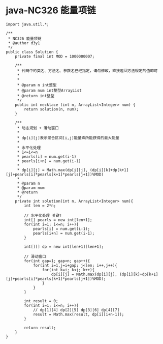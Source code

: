 # java-NC326 能量项链


    import java.util.*;
    
    /**
     * NC326 能量项链
     * @author d3y1
     */
    public class Solution {
        private final int MOD = 1000000007;
    
        /**
         * 代码中的类名、方法名、参数名已经指定，请勿修改，直接返回方法规定的值即可
         *
         *
         * @param n int整型
         * @param num int整型ArrayList
         * @return int整型
         */
        public int necklace (int n, ArrayList<Integer> num) {
            return solution(n, num);
        }
    
        /**
         * 动态规划 + 滑动窗口
         *
         * dp[i][j]表示聚合区间[i,j]能量珠所能获得的最大能量
         *
         * 水平化处理
         * 1<=i<=n
         * pearls[i] = num.get(i-1)
         * pearls[i+n] = num.get(i-1)
         * 
         * dp[i][j] = Math.max(dp[i][j], (dp[i][k]+dp[k+1][j]+pearls[i]*pearls[k+1]*pearls[j+1])%MOD)
         *
         * @param n
         * @param num
         * @return
         */
        private int solution(int n, ArrayList<Integer> num){
            int len = 2*n;
    
            // 水平化处理 关键!
            int[] pearls = new int[len+1];
            for(int i=1; i<=n; i++){
                pearls[i] = num.get(i-1);
                pearls[i+n] = num.get(i-1);
            }
    
            int[][] dp = new int[len+1][len+1];
            
            // 滑动窗口
            for(int gap=1; gap<n; gap++){
                for(int i=1,j=i+gap; j<len; i++,j++){
                    for(int k=i; k<j; k++){
                        dp[i][j] = Math.max(dp[i][j], (dp[i][k]+dp[k+1][j]+pearls[i]*pearls[k+1]*pearls[j+1])%MOD);
                    }
                }
            }
    
            int result = 0;
            for(int i=1; i<=n; i++){
                // dp[1][4] dp[2][5] dp[3][6] dp[4][7]
                result = Math.max(result, dp[i][i+n-1]);
            }
    
            return result;
        }
    }

  

